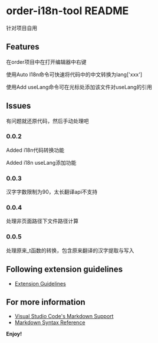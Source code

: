 # order-i18n-tool README

针对项目自用

## Features

在order项目中在打开编辑器中右键 

使用Auto I18n命令可快速将代码中的中文转换为lang['xxx']

使用Add useLang命令可在光标处添加该文件对useLang的引用


## Issues

有问题就还原代码，然后手动处理吧

### 0.0.2

Added i18n代码转换功能

Added i18n useLang添加功能

### 0.0.3

汉字字数限制为90，太长翻译api不支持

### 0.0.4

处理非页面路径下文件路径计算

### 0.0.5

处理原来_t函数的转换，包含原来翻译的汉字提取与写入

## Following extension guidelines

* [Extension Guidelines](https://code.visualstudio.com/api/references/extension-guidelines)

## For more information

* [Visual Studio Code's Markdown Support](http://code.visualstudio.com/docs/languages/markdown)
* [Markdown Syntax Reference](https://help.github.com/articles/markdown-basics/)

**Enjoy!**
